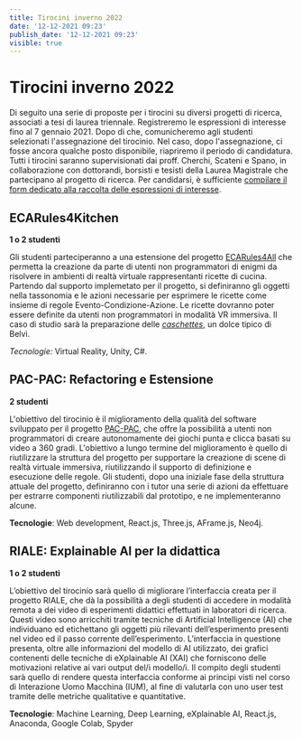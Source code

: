 ```yaml
---
title: Tirocini inverno 2022
date: '12-12-2021 09:23'
publish_date: '12-12-2021 09:23'
visible: true
---
```

# Tirocini inverno 2022

Di seguito una serie di proposte per i tirocini su diversi progetti di ricerca, associati a tesi di laurea triennale. Registreremo le espressioni di interesse fino al 7 gennaio 2021. Dopo di che, comunicheremo agli studenti selezionati l'assegnazione del tirocinio. Nel caso, dopo l'assegnazione, ci fosse ancora qualche posto disponibile, riapriremo il periodo di candidatura.
Tutti i tirocini saranno supervisionati dai proff. Cherchi, Scateni e Spano, in collaborazione con dottorandi, borsisti e tesisti della Laurea Magistrale che partecipano al progetto di ricerca.
Per candidarsi, è sufficiente [compilare il form dedicato alla raccolta delle espressioni di interesse](https://forms.gle/wZFGcPmCqJyUoRsD6).

## ECARules4Kitchen

**1 o 2 studenti**

Gli studenti parteciperanno a una estensione del progetto [ECARules4All](https://cg3hci.dmi.unica.it/lab/it/projects/ecarules4all) che permetta la creazione da parte di utenti non programmatori di enigmi da risolvere in ambienti di realtà virtuale rappresentanti ricette di cucina. Partendo dal supporto implemetato per il progetto, si definiranno gli oggetti nella tassonomia e le azioni necessarie per esprimere le ricette come insieme di regole Evento-Condizione-Azione. Le ricette dovranno poter essere definite da utenti non programmatori in modalità VR immersiva. Il caso di studio sarà la preparazione delle [*caschettes*](https://www.cuoredellasardegna.it/notizie/notizia/Is-Caschettes-simbolo-della-produzione-artigianale-di-Belvi/), un dolce tipico di Belvì.

*Tecnologie:* Virtual Reality, Unity, C#.

## PAC-PAC: Refactoring e Estensione

**2 studenti**

L'obiettivo del tirocinio è il miglioramento della qualità del software sviluppato per il progetto [PAC-PAC](https://cg3hci.dmi.unica.it/lab/it/projects/pacpac), che offre la possibilità a utenti non programmatori di creare autonomamente dei giochi punta e clicca basati su video a 360 gradi. L'obiettivo a lungo termine del miglioramento è quello di riutilizzare la struttura del progetto per supportare la creazione di scene di realtà virtuale immersiva, riutilizzando il supporto di definizione e esecuzione delle regole. Gli studenti, dopo una iniziale fase della struttura attuale del progetto, definiranno con i tutor una serie di azioni da effettuare per estrarre componenti riutilizzabili dal prototipo, e ne implementeranno alcune. 

**Tecnologie**: Web development, React.js, Three.js, AFrame.js, Neo4j. 

## RIALE: Explainable AI per la didattica

**1 o 2 studenti**

L’obiettivo del tirocinio sarà quello di migliorare l’interfaccia creata per il progetto RIALE, che dà la possibilità a degli studenti di accedere in modalità remota a dei video di esperimenti didattici effettuati in laboratori di ricerca. Questi video sono arricchiti tramite tecniche di Artificial Intelligence (AI) che individuano ed etichettano gli oggetti più rilevanti dell’esperimento presenti nel video ed il passo corrente dell’esperimento. L’interfaccia in questione presenta, oltre alle informazioni del modello di AI utilizzato, dei grafici contenenti delle tecniche di eXplainable AI (XAI) che forniscono delle motivazioni relative ai vari output del/i modello/i.  Il compito degli studenti sarà quello di rendere questa interfaccia conforme ai principi visti nel corso di Interazione Uomo Macchina (IUM), al fine di valutarla con uno user test tramite delle metriche qualitative e quantitative.



**Tecnologie**: Machine Learning, Deep Learning, eXplainable AI, React.js, Anaconda, Google Colab, Spyder


